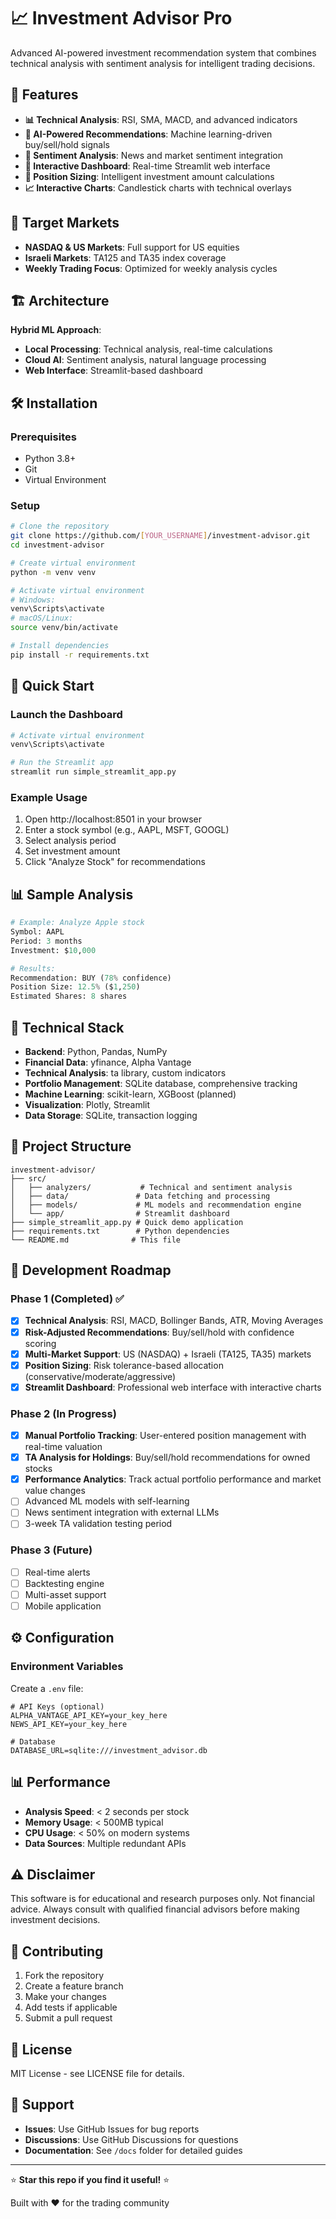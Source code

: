 # 📈 Investment Advisor Pro

Advanced AI-powered investment recommendation system that combines technical analysis with sentiment analysis for intelligent trading decisions.

## 🚀 Features

- **📊 Technical Analysis**: RSI, SMA, MACD, and advanced indicators
- **🧠 AI-Powered Recommendations**: Machine learning-driven buy/sell/hold signals
- **📰 Sentiment Analysis**: News and market sentiment integration
- **📱 Interactive Dashboard**: Real-time Streamlit web interface
- **🎯 Position Sizing**: Intelligent investment amount calculations
- **📈 Interactive Charts**: Candlestick charts with technical overlays

## 🎯 Target Markets

- **NASDAQ & US Markets**: Full support for US equities
- **Israeli Markets**: TA125 and TA35 index coverage
- **Weekly Trading Focus**: Optimized for weekly analysis cycles

## 🏗️ Architecture

**Hybrid ML Approach**:
- **Local Processing**: Technical analysis, real-time calculations
- **Cloud AI**: Sentiment analysis, natural language processing
- **Web Interface**: Streamlit-based dashboard

## 🛠️ Installation

### Prerequisites
- Python 3.8+
- Git
- Virtual Environment

### Setup
```bash
# Clone the repository
git clone https://github.com/[YOUR_USERNAME]/investment-advisor.git
cd investment-advisor

# Create virtual environment
python -m venv venv

# Activate virtual environment
# Windows:
venv\Scripts\activate
# macOS/Linux:
source venv/bin/activate

# Install dependencies
pip install -r requirements.txt
```

## 🚀 Quick Start

### Launch the Dashboard
```bash
# Activate virtual environment
venv\Scripts\activate

# Run the Streamlit app
streamlit run simple_streamlit_app.py
```

### Example Usage
1. Open http://localhost:8501 in your browser
2. Enter a stock symbol (e.g., AAPL, MSFT, GOOGL)
3. Select analysis period
4. Set investment amount
5. Click "Analyze Stock" for recommendations

## 📊 Sample Analysis

```python
# Example: Analyze Apple stock
Symbol: AAPL
Period: 3 months
Investment: $10,000

# Results:
Recommendation: BUY (78% confidence)
Position Size: 12.5% ($1,250)
Estimated Shares: 8 shares
```

## 🔧 Technical Stack

- **Backend**: Python, Pandas, NumPy
- **Financial Data**: yfinance, Alpha Vantage
- **Technical Analysis**: ta library, custom indicators  
- **Portfolio Management**: SQLite database, comprehensive tracking
- **Machine Learning**: scikit-learn, XGBoost (planned)
- **Visualization**: Plotly, Streamlit
- **Data Storage**: SQLite, transaction logging

## 📁 Project Structure

```
investment-advisor/
├── src/
│   ├── analyzers/           # Technical and sentiment analysis
│   ├── data/               # Data fetching and processing
│   ├── models/             # ML models and recommendation engine
│   └── app/                # Streamlit dashboard
├── simple_streamlit_app.py # Quick demo application
├── requirements.txt        # Python dependencies
└── README.md              # This file
```

## 🎯 Development Roadmap

### Phase 1 (Completed) ✅
- [x] **Technical Analysis**: RSI, MACD, Bollinger Bands, ATR, Moving Averages
- [x] **Risk-Adjusted Recommendations**: Buy/sell/hold with confidence scoring
- [x] **Multi-Market Support**: US (NASDAQ) + Israeli (TA125, TA35) markets
- [x] **Position Sizing**: Risk tolerance-based allocation (conservative/moderate/aggressive)
- [x] **Streamlit Dashboard**: Professional web interface with interactive charts

### Phase 2 (In Progress)
- [x] **Manual Portfolio Tracking**: User-entered position management with real-time valuation
- [x] **TA Analysis for Holdings**: Buy/sell/hold recommendations for owned stocks
- [x] **Performance Analytics**: Track actual portfolio performance and market value changes
- [ ] Advanced ML models with self-learning
- [ ] News sentiment integration with external LLMs
- [ ] 3-week TA validation testing period

### Phase 3 (Future)
- [ ] Real-time alerts
- [ ] Backtesting engine
- [ ] Multi-asset support
- [ ] Mobile application

## ⚙️ Configuration

### Environment Variables
Create a `.env` file:
```env
# API Keys (optional)
ALPHA_VANTAGE_API_KEY=your_key_here
NEWS_API_KEY=your_key_here

# Database
DATABASE_URL=sqlite:///investment_advisor.db
```

## 📊 Performance

- **Analysis Speed**: < 2 seconds per stock
- **Memory Usage**: < 500MB typical
- **CPU Usage**: < 50% on modern systems
- **Data Sources**: Multiple redundant APIs

## ⚠️ Disclaimer

This software is for educational and research purposes only. Not financial advice. Always consult with qualified financial advisors before making investment decisions.

## 🤝 Contributing

1. Fork the repository
2. Create a feature branch
3. Make your changes
4. Add tests if applicable
5. Submit a pull request

## 📄 License

MIT License - see LICENSE file for details.

## 🎯 Support

- **Issues**: Use GitHub Issues for bug reports
- **Discussions**: Use GitHub Discussions for questions
- **Documentation**: See `/docs` folder for detailed guides

---

⭐ **Star this repo if you find it useful!** ⭐

Built with ❤️ for the trading community